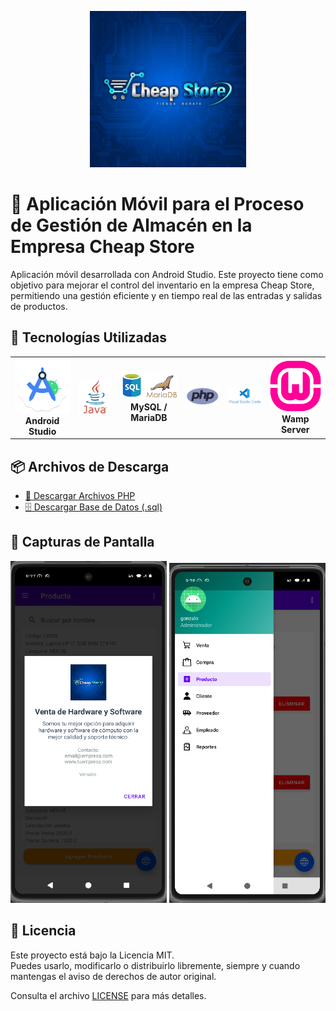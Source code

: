 <p align="center">
  <img src="Complementos/logo.jpeg" alt="Logo de la empresa" width="250"/>
</p>

# 📱 Aplicación Móvil para el Proceso de Gestión de Almacén en la Empresa Cheap Store

Aplicación móvil desarrollada con Android Studio. Este proyecto tiene como objetivo para mejorar el control del inventario en la empresa Cheap Store, permitiendo una gestión eficiente y en tiempo real de las entradas y salidas de productos.

## 🚀 Tecnologías Utilizadas
<table align="center">
  <tr>
    <td align="center">
      <img src="Complementos/android.png" width="150"/><br/>
      <strong>Android Studio</strong>
    </td>
    <td align="center">
      <img src="Complementos/java.png" width="150"/><br/>
      <strong></strong>
    </td>
    <td align="center">
      <img src="Complementos/base_de_datos.png" width="150"/><br/>
      <strong>MySQL / MariaDB</strong>
    </td>
    <td align="center">
      <img src="Complementos/php.png" width="150"/><br/>
      <strong></strong>
    </td>
    <td align="center">
      <img src="Complementos/vcode.png" width="150"/><br/>
      <strong></strong>
    </td>
    <td align="center">
      <img src="Complementos/wamp.png" width="150"/><br/>
      <strong>Wamp Server</strong>
    </td>
  </tr>
</table>

## 📦 Archivos de Descarga

- [📁 Descargar Archivos PHP](https://github.com/ZeroTwoMiu/Aplicacion_CheapStore/raw/master/Complementos/cheapstore.rar)
- [🗄️ Descargar Base de Datos (.sql)](https://github.com/ZeroTwoMiu/Aplicacion_CheapStore/raw/master/Complementos/SQLcheapstore.rar)

## 📸 Capturas de Pantalla

<p align="center">
  <img src="Complementos/Cap1.png" alt="Preview 1" width="250"/>
  <img src="Complementos/cap2.png" alt="Preview 2" width="250"/>
</p>

## 📄 Licencia

Este proyecto está bajo la Licencia MIT.  
Puedes usarlo, modificarlo o distribuirlo libremente, siempre y cuando mantengas el aviso de derechos de autor original.

Consulta el archivo [LICENSE](LICENSE) para más detalles.
